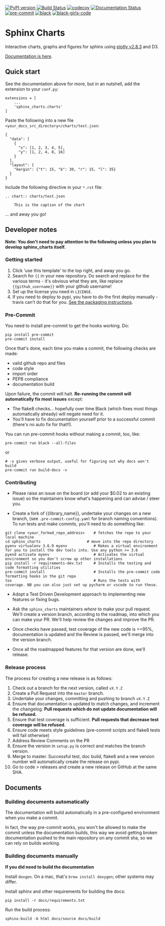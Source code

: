 [![PyPI version](https://badge.fury.io/py/sphinx_charts.svg)](https://badge.fury.io/py/sphinx_charts)
[![Build Status](https://travis-ci.com/thclark/sphinx-charts.svg?branch=master)](https://travis-ci.com/thclark/sphinx-charts)
[![codecov](https://codecov.io/gh/thclark/sphinx-charts/branch/master/graph/badge.svg)](https://codecov.io/gh/thclark/sphinx-charts)
[![Documentation Status](https://readthedocs.org/projects/sphinx_charts/badge/?version=latest)](https://sphinx_charts.readthedocs.io/en/latest/?badge=latest)
[![pre-commit](https://img.shields.io/badge/pre--commit-enabled-brightgreen?logo=pre-commit&logoColor=white)](https://github.com/pre-commit/pre-commit)
[![black](https://img.shields.io/badge/code%20style-black-000000.svg)](https://github.com/ambv/black)
[![black-girls-code](https://img.shields.io/badge/black%20girls-code-f64279.svg)](https://www.blackgirlscode.com/)

# Sphinx Charts

Interactive charts, graphs and figures for sphinx using [plotly v2.8.3](https://plotly.com/) and D3.

[Documentation is here](https://sphinx_charts.readthedocs.io).

## Quick start

See the documentation above for more, but in an nutshell, add the extension to your `conf.py`:

```
extensions = [
    ...
    'sphinx_charts.charts'
]
```

Paste the following into a new file `<your_docs_src_directory>/charts/test.json`:

```
{
  "data": [
    {
      "x": [1, 2, 3, 4, 5],
      "y": [1, 2, 4, 8, 16]
    }
  ],
  "layout": {
    "margin": {"t": 15, "b": 30, "r": 15, "l": 35}
  }
}
```

Include the following directive in your `*.rst` file:

```
.. chart:: charts/test.json

    This is the caption of the chart
```

... and away you go!

## Developer notes

**Note: You don't need to pay attention to the following unless you plan to develop sphinx_charts itself.**

### Getting started

1. Click 'use this template' to the top right, and away you go.
2. Search for `{{` in your new repository. Do search and replace for the various terms - it's obvious what they are, like replace `{{github_username}}` with your github username!
3. Set up the license you need in `LICENSE`.
4. If you need to deploy to pypi, you have to do the first deploy manually - travis can't do that for you. [See the packaging instructions](https://packaging.python.org/tutorials/distributing-packages/#uploading-your-project-to-pypi).

### Pre-Commit

You need to install pre-commit to get the hooks working. Do:

```
pip install pre-commit
pre-commit install
```

Once that's done, each time you make a commit, the following checks are made:

- valid github repo and files
- code style
- import order
- PEP8 compliance
- documentation build

Upon failure, the commit will halt. **Re-running the commit will automatically fix most issues** except:

- The flake8 checks... hopefully over time Black (which fixes most things automatically already) will negate need for it.
- You'll have to fix documentation yourself prior to a successful commit (there's no auto fix for that!!).

You can run pre-commit hooks without making a commit, too, like:

```
pre-commit run black --all-files
```

or

```
# -v gives verbose output, useful for figuring out why docs won't build
pre-commit run build-docs -v
```

### Contributing

- Please raise an issue on the board (or add your \$0.02 to an existing issue) so the maintainers know
  what's happening and can advise / steer you.

- Create a fork of {{library_name}}, undertake your changes on a new branch, (see `.pre-commit-config.yaml` for branch naming conventions). To run tests and make commits,
  you'll need to do something like:

```
git clone <your_forked_repo_address>    # fetches the repo to your local machine
cd sphinx_charts                     # move into the repo directory
pyenv virtualenv 3.6.9 myenv            # Makes a virtual environment for you to install the dev tools into. Use any python >= 3.6
pyend activate myenv                    # Activates the virtual environment so you don't screw up other installations
pip install -r requirements-dev.txt     # Installs the testing and code formatting utilities
pre-commit install                      # Installs the pre-commit code formatting hooks in the git repo
tox                                     # Runs the tests with coverage. NB you can also just set up pycharm or vscode to run these.
```

- Adopt a Test Driven Development approach to implementing new features or fixing bugs.

- Ask the `sphinx_charts` maintainers _where_ to make your pull request. We'll create a version branch, according to the
  roadmap, into which you can make your PR. We'll help review the changes and improve the PR.

- Once checks have passed, test coverage of the new code is >=95%, documentation is updated and the Review is passed, we'll merge into the version branch.

- Once all the roadmapped features for that version are done, we'll release.

### Release process

The process for creating a new release is as follows:

1. Check out a branch for the next version, called `vX.Y.Z`
2. Create a Pull Request into the `master` branch.
3. Undertake your changes, committing and pushing to branch `vX.Y.Z`
4. Ensure that documentation is updated to match changes, and increment the changelog. **Pull requests which do not update documentation will be refused.**
5. Ensure that test coverage is sufficient. **Pull requests that decrease test coverage will be refused.**
6. Ensure code meets style guidelines (pre-commit scripts and flake8 tests will fail otherwise)
7. Address Review Comments on the PR
8. Ensure the version in `setup.py` is correct and matches the branch version.
9. Merge to master. Successful test, doc build, flake8 and a new version number will automatically create the release on pypi.
10. Go to code > releases and create a new release on GitHub at the same SHA.

## Documents

### Building documents automatically

The documentation will build automatically in a pre-configured environment when you make a commit.

In fact, the way pre-commit works, you won't be allowed to make the commit unless the documentation builds,
this way we avoid getting broken documentation pushed to the main repository on any commit sha, so we can rely on
builds working.

### Building documents manually

**If you did need to build the documentation**

Install `doxgen`. On a mac, that's `brew install doxygen`; other systems may differ.

Install sphinx and other requirements for building the docs:

```
pip install -r docs/requirements.txt
```

Run the build process:

```
sphinx-build -b html docs/source docs/build
```
